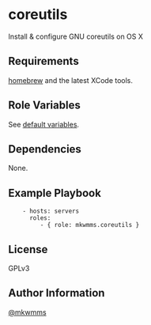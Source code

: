 coreutils
==================
<!-- [![Build Status](https://travis-ci.org/mkwmms/ansible-coreutils.svg)](https://travis-ci.org/mkwmms/coreutils) -->

Install & configure GNU coreutils on OS X

Requirements
------------

[homebrew] and the latest XCode tools.

Role Variables
--------------

See [default variables].

Dependencies
------------

None.

Example Playbook
----------------

```
    - hosts: servers
      roles:
         - { role: mkwmms.coreutils }
```

License
-------

GPLv3

Author Information
------------------

[@mkwmms]


[@mkwmms]: https://github.com/mkwmms
[dotstrap]: https://github.com/mkwmms/dotstrap
[homebrew]: https://github.com/Homebrew/homebrew
[files]: files/
[default variables]: defaults/main.yml
[variables]: vars/main.yml
[zsh]: http://zsh.sourceforge.net
[fish]: http://fishshell.com/
